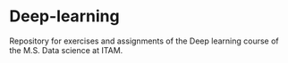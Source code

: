 # Deep-learning
Repository for exercises and assignments of the Deep learning course of the M.S. Data science at ITAM.
